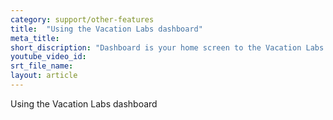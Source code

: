 ```yaml
---
category: support/other-features
title:  "Using the Vacation Labs dashboard"
meta_title: 
short_discription: "Dashboard is your home screen to the Vacation Labs booking system.  It gives you a calendar view on the left side and pending actions section on the right.  "
youtube_video_id: 
srt_file_name: 
layout: article
---
```


Using the Vacation Labs dashboard
